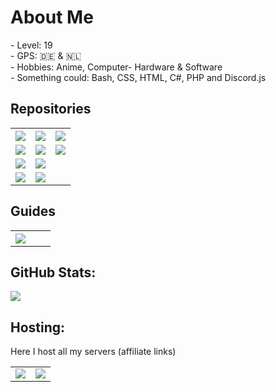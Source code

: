 <h1>About Me</h1>
- Level: 19 <br>
- GPS: 🇩🇪 & 🇳🇱 <br>
- Hobbies: Anime, Computer- Hardware & Software<br>
- Something could: Bash, CSS, HTML, C#, PHP and Discord.js<br>
<h2>Repositories</h2>


<table>
  <tr>
    <th align="center"><a href="https://github.com/DedBash/BeamMP-Server-installer"><img src="https://img.shields.io/badge/BeamMP--Server--installer%20-OK-brightgreen?style=for-the-badge"></a></th>
    <th align="center"><a href="https://github.com/DedBash/AndroidTV-WebAPP"><img src="https://img.shields.io/badge/AndroidTV%20Web%20APP-OK-brightgreen?style=for-the-badge"></a></th>
    <th align="center"><a href="https://github.com/DedBash/Magisk-DNS-Servers"><img src="https://img.shields.io/badge/Magisk%20DNS%20Servers-OK-brightgreen?style=for-the-badge"></a></th>
  </tr>
  <tr>
    <td align="center"><a href="https://github.com/DedBash/BeamMP-Server-installer"><img src="https://github-readme-stats.vercel.app/api/pin/?username=DedBash&repo=unofficial-BeamMP-Server-installer&theme=tokyonight&hide_border=true"></a></td>
    <td align="center"><a href="https://github.com/DedBash/AndroidTV-WebAPP"><img src="https://github-readme-stats.vercel.app/api/pin/?username=DedBash&repo=AndroidTV-WebAPP&theme=tokyonight&hide_border=true"></a></td>
    <td align="center"><a href="https://github.com/DedBash/Magisk-DNS-Servers"><img src="https://github-readme-stats.vercel.app/api/pin/?username=DedBash&repo=Quad9DNS4Magisk&theme=tokyonight&hide_border=true"></a></td>
  </tr>
  </td>
    <td align="center"><a href="https://github.com/DedBash/watchface-installer"><img src="https://img.shields.io/badge/WearOS%20watchface%20installer-WIP-9cf?style=for-the-badge"></a></td>
    <td align="center"><a href="https://github.com/DedBash/yourls-discord-bot"><img src="https://img.shields.io/badge/YOURLS%20Discord%20Bot-Error-orange?style=for-the-badge"></a></td>
  </tr>
  <tr>
    <td align="center"><a href="https://github.com/DedBash/watchface-installer"><img src="https://github-readme-stats.vercel.app/api/pin/?username=DedBash&repo=watchface-installer&theme=tokyonight&hide_border=true"></a></td>
    <td align="center"><a href="https://github.com/DedBash/yourls-discord-bot"><img src="https://github-readme-stats.vercel.app/api/pin/?username=Dedbash&repo=yourls-discord-bot&theme=tokyonight&hide_border=true"></a></td>
  </tr>
</table>

<h2>Guides</h2>

<table>
  <tr>
    <th align="center"><a href="https://github.com/DedBash/Mailcow-on-aarch64-arm64"><img src="https://github-readme-stats.vercel.app/api/pin/?username=Dedbash&repo=Mailcow-on-aarch64-arm64&theme=tokyonight&hide_border=true"></a></th>
    <th align="center"><a href="#"></a></th>
    <th align="center"><a href="#"></a></th>
  </tr>
</table>


<h2> GitHub Stats:  </h2>

<img src="https://github-readme-stats.vercel.app/api/top-langs/?username=DedBash&theme=tokyonight&hide_border=true&include_all_commits=false&count_private=false&layout=compact">


<h2> Hosting:</h2>
Here I host all my servers (affiliate links)
<table>
  <tr>
    <td><a href="https://deinserverhost.de/store/aff.php?aff=4815"><img src="https://github.com/DedBash/dedbahs-media/blob/main/readme/host_dsh.png"></a></th>
    <td><a href="https://hetzner.cloud/?ref=YSNOAqr7PPxY"><img src="https://github.com/DedBash/dedbahs-media/blob/main/readme/host_hetzner.png"></a></th>
  </tr>
</table>
